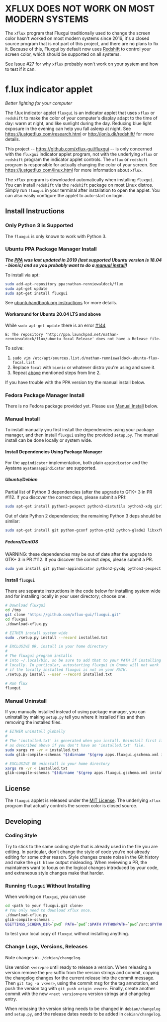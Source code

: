 XFLUX DOES NOT WORK ON MOST MODERN SYSTEMS
======================

The `xflux` program that Fluxgui traditionally used to change the
screen color hasn't worked on most modern systems since 2016, it's a
closed source program that is not part of this project, and there are
no plans to fix it. Because of this, Fluxgui by default now uses
[Redshift](http://jonls.dk/redshift/) to control your screen color,
which should be supported on all systems.

See Issue #27 for why `xflux` probably won't work on your system and
how to test if it can.

f.lux indicator applet
======================
_Better lighting for your computer_

The f.lux indicator applet `fluxgui` is an indicator applet that uses
`xflux` or `redshift` to make the color of your computer's display
adapt to the time of day: warm at night, and like sunlight during the
day. Reducing blue light exposure in the evening can help you fall
asleep at night. See https://justgetflux.com/research.html or
http://jonls.dk/redshift/ for more details.

This project -- https://github.com/xflux-gui/fluxgui -- is only
concerned with the `fluxgui` indicator applet program, not with the
underlying `xflux` or `redshift` program the indicator applet
controls. The `xflux` or `redshift` program is responsible for
actually changing the color of your screen. See
https://justgetflux.com/linux.html for more information about `xflux`.

The `xflux` program is downloaded automatically when installing
`fluxgui`. You can install `redshift` via the `redshift` package on
most Linux distros. Simply run `fluxgui` in your terminal after
installation to open the applet.  You can also easily configure the
applet to auto-start on login.

Install Instructions
--------------------

### Only Python 3 is Supported

The `fluxgui` is only known to work with Python 3.

### Ubuntu PPA Package Manager Install

***The [PPA](https://launchpad.net/~nathan-renniewaldock/+archive/ubuntu/flux) was last updated in 2019 (last supported Ubuntu version is 18.04 - bionic) and so you probably want to do a [manual install](#manual-install)!***

To install via apt:

```bash
sudo add-apt-repository ppa:nathan-renniewaldock/flux
sudo apt-get update
sudo apt-get install fluxgui
```
See [ubuntuhandbook.org instructions](http://ubuntuhandbook.org/index.php/2016/03/install-f-lux-in-ubuntu-16-04/) for more details.

#### Workaround for Ubuntu 20.04 LTS and above
While `sudo apt-get update` there is an error [#144](https://github.com/xflux-gui/fluxgui/issues/144)
```console
E: The repository 'http://ppa.launchpad.net/nathan-renniewaldock/flux/ubuntu focal Release' does not have a Release file. 
```
To solve:
1. `sudo vim /etc/apt/sources.list.d/nathan-renniewaldock-ubuntu-flux-focal.list`
2. Replace `focal` with `bionic` or whatever distro you're using and save it.
3. Repeat [above](#ubuntu-ppa-package-manager-install) mentioned steps from line 2. 


If you have trouble with the PPA version try the manual install below.

### Fedora Package Manager Install

There is no Fedora package provided yet. Please use [Manual Install](#manual-install) below.

### Manual Install

To install manually you first install the dependencies using your package manager, and then install `fluxgui` using the provided `setup.py`. The manual install can be done locally or system wide.

#### Install Dependencies Using Package Manager

For the `appindicator` implementation, both plain `appindicator` and the Ayatana `ayatanaappindicator` are supported.

##### Ubuntu/Debian

Partial list of Python 3 dependencies (after the upgrade to GTK+ 3 in PR #112. If you discover the correct deps, please submit a PR):

```bash
sudo apt-get install python3-pexpect python3-distutils python3-xdg gir1.2-ayatanaappindicator3-0.1 gir1.2-gtk-3.0 redshift
```

Out of date Python 2 dependencies; the remaining Python 3 deps should be similar:

```bash
sudo apt-get install git python-gconf python-gtk2 python-glade2 libxxf86vm1 libcanberra-gtk-module
```

##### Fedora/CentOS

WARNING: these dependencies may be out of date after the upgrade to GTK+ 3 in PR #112. If you discover the correct deps, please submit a PR.

```bash
sudo yum install git python-appindicator python2-pyxdg python3-pexpect gnome-python2-gconf pygtk2 pygtk2-libglade redshift
```

#### Install `fluxgui`

There are separate instructions in the code below for installing system wide and for installing locally in your user directory; choose one.

```bash
# Download fluxgui
cd /tmp
git clone "https://github.com/xflux-gui/fluxgui.git"
cd fluxgui
./download-xflux.py

# EITHER install system wide
sudo ./setup.py install --record installed.txt

# EXCLUSIVE OR, install in your home directory
#
# The fluxgui program installs
# into ~/.local/bin, so be sure to add that to your PATH if installing
# locally. In particular, autostarting fluxgui in Gnome will not work
# if the locally installed fluxgui is not on your PATH.
./setup.py install --user --record installed.txt
       
# Run flux
fluxgui
```

### Manual Uninstall

If you manually installed instead of using package manager, you can uninstall
by making `setup.py` tell you where it installed files and then
removing the installed files.

```bash
# EITHER uninstall globally
#
# The 'installed.txt' is generated when you install. Reinstall first if you
# as described above if you don't have an 'installed.txt' file.
sudo xargs rm -vr < installed.txt
sudo glib-compile-schemas "$(dirname "$(grep apps.fluxgui.gschema.xml installed.txt)")"

# EXCLUSIVE OR uninstall in your home directory
xargs rm -vr < installed.txt
glib-compile-schemas "$(dirname "$(grep apps.fluxgui.gschema.xml installed.txt)")"
```

License
-------

The `fluxgui` applet is released under the [MIT License](https://github.com/xflux-gui/fluxgui/blob/master/LICENSE). The underlying `xflux` program that actually controls the screen color is closed source.

Developing
----------

### Coding Style

Try to stick to the same coding style that is already used in the file you are editing.
In particular, don't change the style of code you're not already editing for some other
reason. Style changes create noise in the Git history and make the `git blame` output
misleading. When reviewing a PR, the maintainers want to focus on the logical changes
introduced by your code, and extraneous style changes make that harder.

### Running `fluxgui` Without Installing

When working on `fluxgui`, you can use
```bash
cd <path to your fluxgui.git clone>
# You only need to download xflux once.
./download-xflux.py
glib-compile-schemas .
GSETTINGS_SCHEMA_DIR=`pwd` PATH=`pwd`:$PATH PYTHONPATH=`pwd`/src:$PYTHONPATH ./fluxgui
```
to test your local copy of `fluxgui` without installing anything.

### Change Logs, Versions, Releases

Note changes in `./debian/changelog`.

Use version `<ver>pre` until ready to release a version. When
releasing a version remove the `pre` suffix from the version strings
and commit, copying the changelog changes for the current release into
the commit message. Then `git tag -a v<ver>`, using the commit msg for
the tag annotation, and push the version tag with `git push origin
v<ver>`. Finally, create another commit with the new `<next
version>pre` version strings and changelog entry.

When releasing the version string needs to be changed in
`debian/changelog` and `setup.py`, and the release dates needs to be
added in `debian/changelog`.
